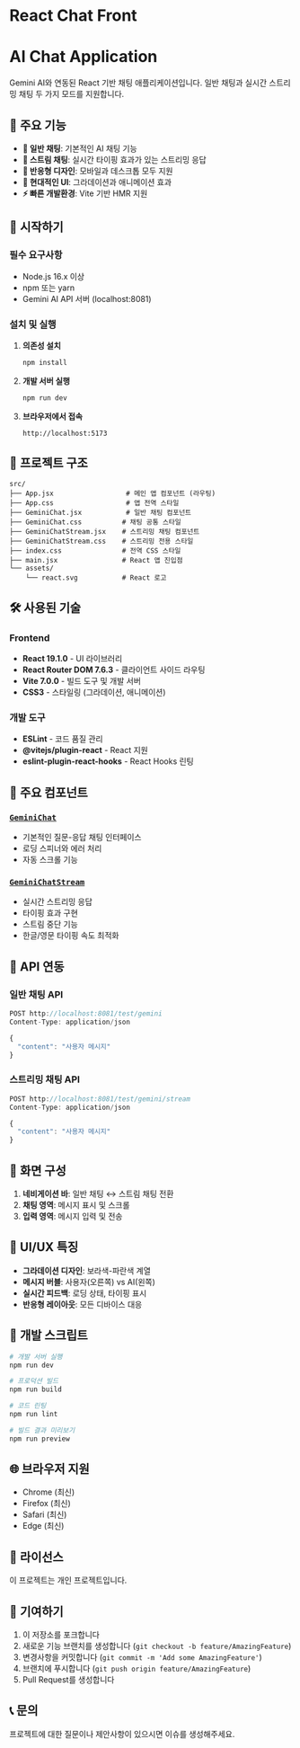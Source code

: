 # React Chat Front

# AI Chat Application

Gemini AI와 연동된 React 기반 채팅 애플리케이션입니다. 일반 채팅과 실시간 스트리밍 채팅 두 가지 모드를 지원합니다.

## 🌟 주요 기능

- **💬 일반 채팅**: 기본적인 AI 채팅 기능
- **🌊 스트림 채팅**: 실시간 타이핑 효과가 있는 스트리밍 응답
- **📱 반응형 디자인**: 모바일과 데스크톱 모두 지원
- **🎨 현대적인 UI**: 그라데이션과 애니메이션 효과
- **⚡ 빠른 개발환경**: Vite 기반 HMR 지원

## 🚀 시작하기

### 필수 요구사항

- Node.js 16.x 이상
- npm 또는 yarn
- Gemini AI API 서버 (localhost:8081)

### 설치 및 실행

1. **의존성 설치**
   ```bash
   npm install
   ```

2. **개발 서버 실행**
   ```bash
   npm run dev
   ```

3. **브라우저에서 접속**
   ```
   http://localhost:5173
   ```

## 📁 프로젝트 구조

```
src/
├── App.jsx                  # 메인 앱 컴포넌트 (라우팅)
├── App.css                  # 앱 전역 스타일
├── GeminiChat.jsx           # 일반 채팅 컴포넌트
├── GeminiChat.css          # 채팅 공통 스타일
├── GeminiChatStream.jsx    # 스트리밍 채팅 컴포넌트
├── GeminiChatStream.css    # 스트리밍 전용 스타일
├── index.css               # 전역 CSS 스타일
├── main.jsx                # React 앱 진입점
└── assets/
    └── react.svg           # React 로고
```

## 🛠️ 사용된 기술

### Frontend
- **React 19.1.0** - UI 라이브러리
- **React Router DOM 7.6.3** - 클라이언트 사이드 라우팅
- **Vite 7.0.0** - 빌드 도구 및 개발 서버
- **CSS3** - 스타일링 (그라데이션, 애니메이션)

### 개발 도구
- **ESLint** - 코드 품질 관리
- **@vitejs/plugin-react** - React 지원
- **eslint-plugin-react-hooks** - React Hooks 린팅

## 🎯 주요 컴포넌트

### [`GeminiChat`](src/GeminiChat.jsx)
- 기본적인 질문-응답 채팅 인터페이스
- 로딩 스피너와 에러 처리
- 자동 스크롤 기능

### [`GeminiChatStream`](src/GeminiChatStream.jsx)
- 실시간 스트리밍 응답
- 타이핑 효과 구현
- 스트림 중단 기능
- 한글/영문 타이핑 속도 최적화

## 🔗 API 연동

### 일반 채팅 API
```javascript
POST http://localhost:8081/test/gemini
Content-Type: application/json

{
  "content": "사용자 메시지"
}
```

### 스트리밍 채팅 API
```javascript
POST http://localhost:8081/test/gemini/stream
Content-Type: application/json

{
  "content": "사용자 메시지"
}
```

## 📱 화면 구성

1. **네비게이션 바**: 일반 채팅 ↔ 스트림 채팅 전환
2. **채팅 영역**: 메시지 표시 및 스크롤
3. **입력 영역**: 메시지 입력 및 전송

## 🎨 UI/UX 특징

- **그라데이션 디자인**: 보라색-파란색 계열
- **메시지 버블**: 사용자(오른쪽) vs AI(왼쪽)
- **실시간 피드백**: 로딩 상태, 타이핑 표시
- **반응형 레이아웃**: 모든 디바이스 대응

## 🔧 개발 스크립트

```bash
# 개발 서버 실행
npm run dev

# 프로덕션 빌드
npm run build

# 코드 린팅
npm run lint

# 빌드 결과 미리보기
npm run preview
```

## 🌐 브라우저 지원

- Chrome (최신)
- Firefox (최신)
- Safari (최신)
- Edge (최신)

## 📄 라이선스

이 프로젝트는 개인 프로젝트입니다.

## 🤝 기여하기

1. 이 저장소를 포크합니다
2. 새로운 기능 브랜치를 생성합니다 (`git checkout -b feature/AmazingFeature`)
3. 변경사항을 커밋합니다 (`git commit -m 'Add some AmazingFeature'`)
4. 브랜치에 푸시합니다 (`git push origin feature/AmazingFeature`)
5. Pull Request를 생성합니다

## 📞 문의

프로젝트에 대한 질문이나 제안사항이 있으시면 이슈를 생성해주세요.

